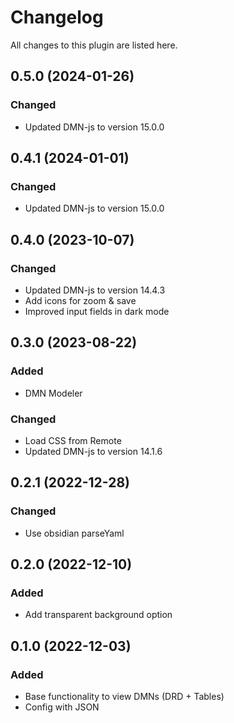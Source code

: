 # Changelog

All changes to this plugin are listed here.

## 0.5.0 (2024-01-26)

### Changed

- Updated DMN-js to version 15.0.0

## 0.4.1 (2024-01-01)

### Changed

- Updated DMN-js to version 15.0.0

## 0.4.0 (2023-10-07)

### Changed

- Updated DMN-js to version 14.4.3
- Add icons for zoom & save
- Improved input fields in dark mode

## 0.3.0 (2023-08-22)

### Added

- DMN Modeler

### Changed

- Load CSS from Remote
- Updated DMN-js to version 14.1.6

## 0.2.1 (2022-12-28)

### Changed

- Use obsidian parseYaml

## 0.2.0 (2022-12-10)

### Added

- Add transparent background option

## 0.1.0 (2022-12-03)

### Added

- Base functionality to view DMNs (DRD + Tables)
- Config with JSON